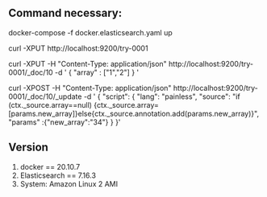## Command necessary:

docker-compose -f docker.elasticsearch.yaml up

curl -XPUT http://localhost:9200/try-0001

curl -XPUT -H "Content-Type: application/json" http://localhost:9200/try-0001/_doc/10 -d '
{
	"array" : ["1","2"]
}
'

curl -XPOST -H "Content-Type: application/json" http://localhost:9200/try-0001/_doc/10/_update -d '
{
	"script": {
		"lang": "painless",
		"source": "if (ctx._source.array==null) {ctx._source.array=[params.new_array]}else{ctx._source.annotation.add(params.new_array)}",
		"params" :{"new_array":"34"}
	}
}'

## Version

1. docker == 20.10.7
2. Elasticsearch == 7.16.3
3. System: Amazon Linux 2 AMI
